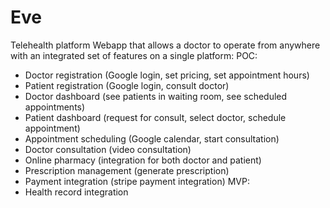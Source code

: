 # Eve
Telehealth platform
Webapp that allows a doctor to operate from anywhere with an integrated set of features on a single platform:
POC:
- Doctor registration (Google login, set pricing, set appointment hours)
- Patient registration (Google login, consult doctor)
- Doctor dashboard (see patients in waiting room, see scheduled appointments)
- Patient dashboard (request for consult, select doctor, schedule appointment)
- Appointment scheduling (Google calendar, start consultation)
- Doctor consultation (video consultation)
- Online pharmacy (integration for both doctor and patient)
- Prescription management (generate prescription)
- Payment integration (stripe payment integration)
MVP:
- Health record integration
